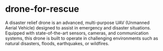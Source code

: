 # drone-for-rescue
A disaster relief drone is an advanced, multi-purpose UAV (Unmanned Aerial Vehicle) designed to assist in emergency and disaster situations. Equipped with state-of-the-art sensors, cameras, and communication systems, this drone is built to operate in challenging environments such as natural disasters, floods, earthquakes, or wildfires.
